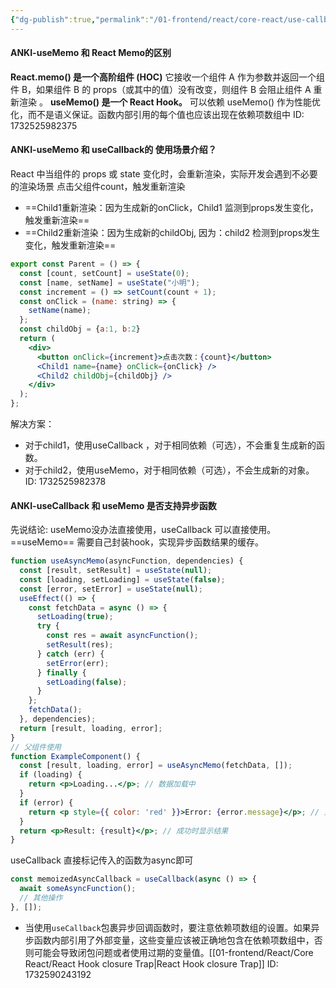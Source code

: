 ```yaml
---
{"dg-publish":true,"permalink":"/01-frontend/react/core-react/use-callback-use-memo-react-memo/","title":"useMemo与React.memo","tags":["react","frontend","hook"],"created":"2024-11-25T16:43:59.679+08:00","updated":"2024-12-02T14:59:19.092+08:00"}
---
```


#### ANKI-useMemo 和 React Memo的区别
**React.memo() 是一个高阶组件 (HOC)**
	它接收一个组件 A 作为参数并返回一个组件 B，如果组件 B 的 props（或其中的值）没有改变，则组件 B 会阻止组件 A 重新渲染 。
**useMemo() 是一个 React Hook。**
	可以依赖 useMemo() 作为性能优化，而不是语义保证。函数内部引用的每个值也应该出现在依赖项数组中
ID: 1732525982375


#### ANKI-useMemo 和 useCallback的 使用场景介绍？
React 中当组件的 props 或 state 变化时，会重新渲染，实际开发会遇到不必要的渲染场景
点击父组件count，触发重新渲染
+ ==Child1重新渲染：因为生成新的onClick，Child1 监测到props发生变化，触发重新渲染==
+ ==Child2重新渲染：因为生成新的childObj, 因为：child2 检测到props发生变化，触发重新渲染==
```jsx
export const Parent = () => {
  const [count, setCount] = useState(0);
  const [name, setName] = useState("小明");
  const increment = () => setCount(count + 1);
  const onClick = (name: string) => {
    setName(name);
  };
  const childObj = {a:1, b:2}
  return (
    <div>
      <button onClick={increment}>点击次数：{count}</button>
      <Child1 name={name} onClick={onClick} />
      <Child2 childObj={childObj} />
    </div>
  );
};
```
解决方案：
+ 对于child1，使用useCallback ，对于相同依赖（可选），不会重复生成新的函数。
+ 对于child2，使用useMemo，对于相同依赖（可选），不会生成新的对象。
ID: 1732525982378

#### ANKI-useCallback 和 useMemo 是否支持异步函数
先说结论:
	useMemo没办法直接使用，useCallback 可以直接使用。
==useMemo== 需要自己封装hook，实现异步函数结果的缓存。
```jsx
function useAsyncMemo(asyncFunction, dependencies) {
  const [result, setResult] = useState(null);
  const [loading, setLoading] = useState(false);
  const [error, setError] = useState(null);
  useEffect(() => {
    const fetchData = async () => {
      setLoading(true);
      try {
        const res = await asyncFunction();
        setResult(res);
      } catch (err) {
        setError(err);
      } finally {
        setLoading(false);
      }
    };
    fetchData();
  }, dependencies);
  return [result, loading, error];
}
// 父组件使用
function ExampleComponent() {
  const [result, loading, error] = useAsyncMemo(fetchData, []);
  if (loading) {
    return <p>Loading...</p>; // 数据加载中
  }
  if (error) {
    return <p style={{ color: 'red' }}>Error: {error.message}</p>; // 显示错误信息
  }
  return <p>Result: {result}</p>; // 成功时显示结果
}
```
useCallback 直接标记传入的函数为async即可
```jsx
const memoizedAsyncCallback = useCallback(async () => {
  await someAsyncFunction();
  // 其他操作
}, []);
```
- 当使用`useCallback`包裹异步回调函数时，要注意依赖项数组的设置。如果异步函数内部引用了外部变量，这些变量应该被正确地包含在依赖项数组中，否则可能会导致闭包问题或者使用过期的变量值。[[01-frontend/React/Core React/React Hook closure Trap\|React Hook closure Trap]]
ID: 1732590243192
